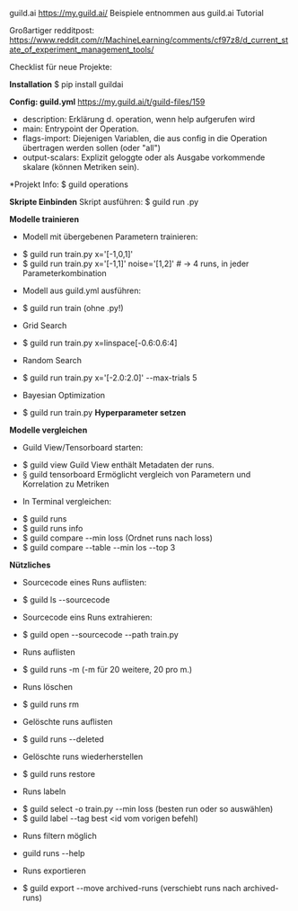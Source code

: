 guild.ai
https://my.guild.ai/
Beispiele entnommen aus guild.ai Tutorial

Großartiger redditpost: 
https://www.reddit.com/r/MachineLearning/comments/cf97z8/d_current_state_of_experiment_management_tools/


Checklist für neue Projekte:

**Installation**
$ pip install guildai 

**Config: guild.yml**
https://my.guild.ai/t/guild-files/159

- description: Erklärung d. operation, wenn help aufgerufen wird
- main: Entrypoint der Operation. 
- flags-import: Diejenigen Variablen, die aus config in die Operation übertragen werden sollen (oder "all")
- output-scalars: Explizit geloggte oder als Ausgabe vorkommende skalare (können Metriken sein).

*Projekt Info:
$ guild operations

**Skripte Einbinden**
Skript ausführen: $ guild run <file>.py

**Modelle trainieren**
* Modell mit übergebenen Parametern trainieren:
- $ guild run train.py x='[-1,0,1]'
- $ guild run train.py x='[-1,1]' noise='[1,2]' # -> 4 runs, in jeder Parameterkombination

* Modell aus guild.yml ausführen:
- $ guild run train (ohne .py!)

* Grid Search
- $ guild run train.py x=linspace[-0.6:0.6:4]

* Random Search
- $ guild run train.py x='[-2.0:2.0]' --max-trials 5

* Bayesian Optimization
- $ guild run train.py 
**Hyperparameter setzen**

**Modelle vergleichen**
* Guild View/Tensorboard starten: 
- $ guild view
Guild View enthält Metadaten der runs.
- § guild tensorboard
Ermöglicht vergleich von Parametern und Korrelation zu Metriken

* In Terminal vergleichen: 
- $ guild runs
- $ guild runs info
- $ guild compare --min loss (Ordnet runs nach loss)
- $ guild compare --table --min los --top 3

**Nützliches**
* Sourcecode eines Runs auflisten:
- $ guild ls --sourcecode

* Sourcecode eins Runs extrahieren:
- $ guild open --sourcecode --path train.py

* Runs auflisten
- $ guild runs -m  (-m für 20 weitere, 20 pro m.)

* Runs löschen
- $ guild runs rm

* Gelöschte runs auflisten
- $ guild runs --deleted

* Gelöschte runs wiederherstellen
- $ guild runs restore

* Runs labeln
- $ guild select -o train.py --min loss (besten run oder so auswählen)
- $ guild label --tag best <id vom vorigen befehl)

* Runs filtern möglich
- guild runs --help

* Runs exportieren
- $ guild export --move archived-runs (verschiebt runs nach archived-runs)
